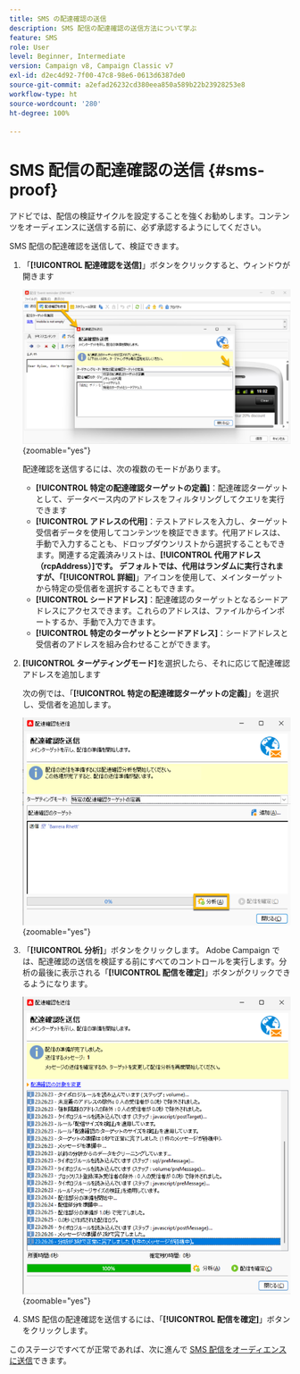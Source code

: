 ```yaml
---
title: SMS の配達確認の送信
description: SMS 配信の配達確認の送信方法について学ぶ
feature: SMS
role: User
level: Beginner, Intermediate
version: Campaign v8, Campaign Classic v7
exl-id: d2ec4d92-7f00-47c8-98e6-0613d6387de0
source-git-commit: a2efad26232cd380eea850a589b22b23928253e8
workflow-type: ht
source-wordcount: '280'
ht-degree: 100%

---
```


# SMS 配信の配達確認の送信 {#sms-proof}

アドビでは、配信の検証サイクルを設定することを強くお勧めします。コンテンツをオーディエンスに送信する前に、必ず承認するようにしてください。

SMS 配信の配達確認を送信して、検証できます。

1. 「**[!UICONTROL 配達確認を送信]**」ボタンをクリックすると、ウィンドウが開きます

   ![](assets/proof_targeting.png){zoomable="yes"}

   配達確認を送信するには、次の複数のモードがあります。

   * **[!UICONTROL 特定の配達確認ターゲットの定義]**：配達確認ターゲットとして、データベース内のアドレスをフィルタリングしてクエリを実行できます
   * **[!UICONTROL アドレスの代用]**：テストアドレスを入力し、ターゲット受信者データを使用してコンテンツを検証できます。代用アドレスは、手動で入力することも、ドロップダウンリストから選択することもできます。関連する定義済みリストは、**[!UICONTROL 代用アドレス（rcpAddress）]**です。
デフォルトでは、代用はランダムに実行されますが、「**[!UICONTROL 詳細]**」アイコンを使用して、メインターゲットから特定の受信者を選択することもできます。
   * **[!UICONTROL シードアドレス]**：配達確認のターゲットとなるシードアドレスにアクセスできます。これらのアドレスは、ファイルからインポートするか、手動で入力できます。
   * **[!UICONTROL 特定のターゲットとシードアドレス]**：シードアドレスと受信者のアドレスを組み合わせることができます。

1. **[!UICONTROL ターゲティングモード]**&#x200B;を選択したら、それに応じて配達確認アドレスを追加します

   次の例では、「**[!UICONTROL 特定の配達確認ターゲットの定義]**」を選択し、受信者を追加します。

   ![](assets/proof_recipient.png){zoomable="yes"}

1. 「**[!UICONTROL 分析]**」ボタンをクリックします。
Adobe Campaign では、配達確認の送信を検証する前にすべてのコントロールを実行します。分析の最後に表示される「**[!UICONTROL 配信を確定]**」ボタンがクリックできるようになります。

   ![](assets/proof_analyze.png){zoomable="yes"}

1. SMS 配信の配達確認を送信するには、「**[!UICONTROL 配信を確定]**」ボタンをクリックします。

このステージですべてが正常であれば、次に進んで [SMS 配信をオーディエンスに送信](sms-audience.md)できます。
